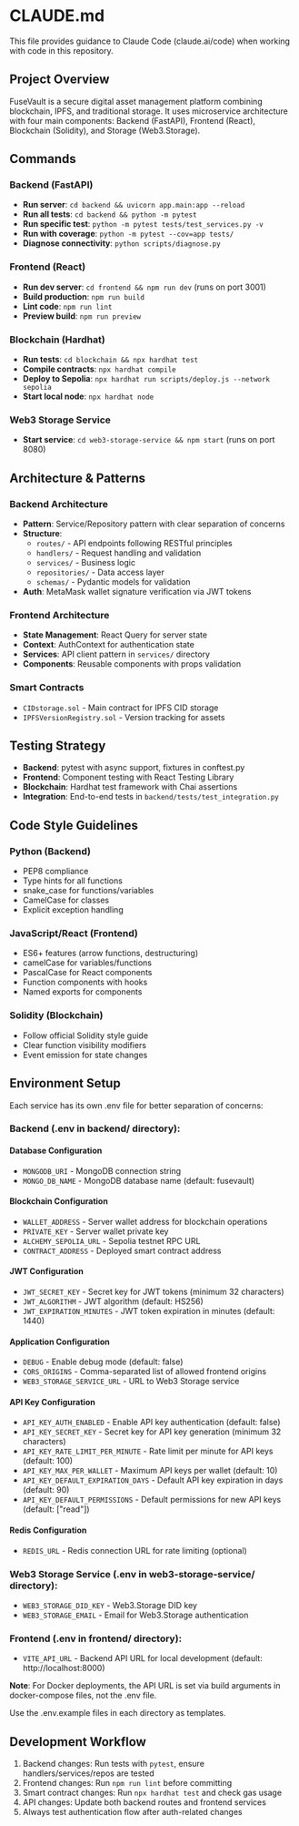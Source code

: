 # CLAUDE.md

This file provides guidance to Claude Code (claude.ai/code) when working with code in this repository.

## Project Overview
FuseVault is a secure digital asset management platform combining blockchain, IPFS, and traditional storage. It uses microservice architecture with four main components: Backend (FastAPI), Frontend (React), Blockchain (Solidity), and Storage (Web3.Storage).

## Commands

### Backend (FastAPI)
- **Run server**: `cd backend && uvicorn app.main:app --reload`
- **Run all tests**: `cd backend && python -m pytest`
- **Run specific test**: `python -m pytest tests/test_services.py -v`
- **Run with coverage**: `python -m pytest --cov=app tests/`
- **Diagnose connectivity**: `python scripts/diagnose.py`

### Frontend (React)
- **Run dev server**: `cd frontend && npm run dev` (runs on port 3001)
- **Build production**: `npm run build`
- **Lint code**: `npm run lint`
- **Preview build**: `npm run preview`

### Blockchain (Hardhat)
- **Run tests**: `cd blockchain && npx hardhat test`
- **Compile contracts**: `npx hardhat compile`
- **Deploy to Sepolia**: `npx hardhat run scripts/deploy.js --network sepolia`
- **Start local node**: `npx hardhat node`

### Web3 Storage Service
- **Start service**: `cd web3-storage-service && npm start` (runs on port 8080)

## Architecture & Patterns

### Backend Architecture
- **Pattern**: Service/Repository pattern with clear separation of concerns
- **Structure**: 
  - `routes/` - API endpoints following RESTful principles
  - `handlers/` - Request handling and validation
  - `services/` - Business logic
  - `repositories/` - Data access layer
  - `schemas/` - Pydantic models for validation
- **Auth**: MetaMask wallet signature verification via JWT tokens

### Frontend Architecture
- **State Management**: React Query for server state
- **Context**: AuthContext for authentication state
- **Services**: API client pattern in `services/` directory
- **Components**: Reusable components with props validation

### Smart Contracts
- `CIDstorage.sol` - Main contract for IPFS CID storage
- `IPFSVersionRegistry.sol` - Version tracking for assets

## Testing Strategy
- **Backend**: pytest with async support, fixtures in conftest.py
- **Frontend**: Component testing with React Testing Library
- **Blockchain**: Hardhat test framework with Chai assertions
- **Integration**: End-to-end tests in `backend/tests/test_integration.py`

## Code Style Guidelines

### Python (Backend)
- PEP8 compliance
- Type hints for all functions
- snake_case for functions/variables
- CamelCase for classes
- Explicit exception handling

### JavaScript/React (Frontend)
- ES6+ features (arrow functions, destructuring)
- camelCase for variables/functions
- PascalCase for React components
- Function components with hooks
- Named exports for components

### Solidity (Blockchain)
- Follow official Solidity style guide
- Clear function visibility modifiers
- Event emission for state changes

## Environment Setup
Each service has its own .env file for better separation of concerns:

### Backend (.env in backend/ directory):
#### Database Configuration
- `MONGODB_URI` - MongoDB connection string
- `MONGO_DB_NAME` - MongoDB database name (default: fusevault)

#### Blockchain Configuration
- `WALLET_ADDRESS` - Server wallet address for blockchain operations
- `PRIVATE_KEY` - Server wallet private key
- `ALCHEMY_SEPOLIA_URL` - Sepolia testnet RPC URL
- `CONTRACT_ADDRESS` - Deployed smart contract address

#### JWT Configuration
- `JWT_SECRET_KEY` - Secret key for JWT tokens (minimum 32 characters)
- `JWT_ALGORITHM` - JWT algorithm (default: HS256)
- `JWT_EXPIRATION_MINUTES` - JWT token expiration in minutes (default: 1440)

#### Application Configuration
- `DEBUG` - Enable debug mode (default: false)
- `CORS_ORIGINS` - Comma-separated list of allowed frontend origins
- `WEB3_STORAGE_SERVICE_URL` - URL to Web3 Storage service

#### API Key Configuration
- `API_KEY_AUTH_ENABLED` - Enable API key authentication (default: false)
- `API_KEY_SECRET_KEY` - Secret key for API key generation (minimum 32 characters)
- `API_KEY_RATE_LIMIT_PER_MINUTE` - Rate limit per minute for API keys (default: 100)
- `API_KEY_MAX_PER_WALLET` - Maximum API keys per wallet (default: 10)
- `API_KEY_DEFAULT_EXPIRATION_DAYS` - Default API key expiration in days (default: 90)
- `API_KEY_DEFAULT_PERMISSIONS` - Default permissions for new API keys (default: ["read"])

#### Redis Configuration
- `REDIS_URL` - Redis connection URL for rate limiting (optional)

### Web3 Storage Service (.env in web3-storage-service/ directory):
- `WEB3_STORAGE_DID_KEY` - Web3.Storage DID key
- `WEB3_STORAGE_EMAIL` - Email for Web3.Storage authentication

### Frontend (.env in frontend/ directory):
- `VITE_API_URL` - Backend API URL for local development (default: http://localhost:8000)

**Note**: For Docker deployments, the API URL is set via build arguments in docker-compose files, not the .env file.

Use the .env.example files in each directory as templates.

## Development Workflow
1. Backend changes: Run tests with `pytest`, ensure handlers/services/repos are tested
2. Frontend changes: Run `npm run lint` before committing
3. Smart contract changes: Run `npx hardhat test` and check gas usage
4. API changes: Update both backend routes and frontend services
5. Always test authentication flow after auth-related changes